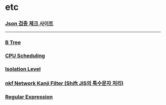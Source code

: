 etc
===

### [Json 검증 체크 사이트](https://jsonlint.com)

---

### [B Tree](./btree/README.md)
### [CPU Scheduling](./cpu-scheduling/README.md)
### [Isolation Level](./isolation-level/README.md)
### [nkf Network Kanji Filter (Shift JIS의 특수문자 처리)](./nkf/README.md)
### [Regular Expression](./regular-expression/README.md)
